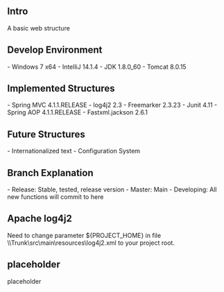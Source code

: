 <h2>Intro</h2>
A basic web structure

<h2>Develop Environment</h2>
- Windows 7 x64
- IntelliJ 14.1.4
- JDK 1.8.0_60
- Tomcat 8.0.15

<h2>Implemented Structures</h2>
- Spring MVC 4.1.1.RELEASE
- log4j2 2.3
- Freemarker 2.3.23
- Junit 4.11
- Spring AOP 4.1.1.RELEASE
- Fastxml.jackson 2.6.1

<h2>Future Structures</h2>
- Internationalized text
- Configuration System

<h2>Branch Explanation</h2>
- Release: Stable, tested, release version
- Master: Main
- Developing: All new functions will commit to here

<h2>Apache log4j2</h2>
Need to change parameter ${PROJECT_HOME} in file
\\Trunk\src\main\resources\log4j2.xml
to your project root.

<h2>placeholder</h2>
placeholder
